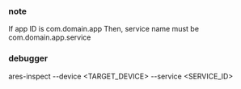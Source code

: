 ### note

If app ID is com.domain.app Then, service name must be com.domain.app.service


### debugger

ares-inspect --device <TARGET_DEVICE> --service <SERVICE_ID>